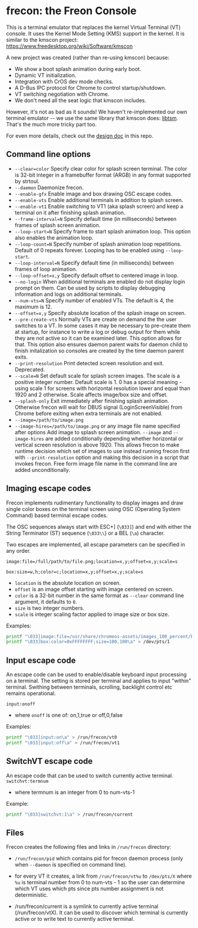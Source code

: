 # frecon: the Freon Console

This is a terminal emulator that replaces the kernel Virtual Terminal (VT)
console.  It uses the Kernel Mode Setting (KMS) support in the kernel.  It
is similar to the kmscon project:
	https://www.freedesktop.org/wiki/Software/kmscon

A new project was created (rather than re-using kmscon) because:
* We show a boot splash animation during early boot.
* Dynamic VT initialization.
* Integration with CrOS dev mode checks.
* A D-Bus IPC protocol for Chrome to control startup/shutdown.
* VT switching negotiation with Chrome.
* We don't need all the seat logic that kmscon includes.

However, it's not as bad as it sounds!  We haven't re-implemented our own
terminal emulator -- we use the same library that kmscon does:
[libtsm](https://www.freedesktop.org/wiki/Software/libtsm/).  That's the
much more tricky part too.

For even more details, check out the [design doc](./DESIGN-DOC.md) in this
repo.

## Command line options

* `--clear=color`
	Specify clear color for splash screen terminal. The color is 32-bit
integer in a framebuffer format (ARGB) in any format supported by strtoul.
* `--daemon`
	Daemonize frecon.
* `--enable-gfx`
	Enable image and box drawing OSC escape codes.
* `--enable-vts`
	Enable additional terminals in addition to splash screen.
* `--enable-vt1`
	Enable switching to VT1 (aka splash screen) and keep a terminal on it
after finishing splash animation.
* `--frame-interval=N`
	Specify default time (in milliseconds) between frames of splash screen
animation.
* `--loop-start=N`
	Specify frame to start splash animation loop. This option also enables
the animation loop.
* `--loop-count=N`
	Specify number of splash animation loop repetitions.  Default of 0
repeats forever.  Looping has to be enabled using `--loop-start`.
* `--loop-interval=N`
	Specify default time (in milliseconds) between frames of loop animation.
* `--loop-offset=x,y`
	Specify default offset to centered image in loop.
* `--no-login`
	When additional terminals are enabled do not display login prompt on
them. Can be used by scripts to display debugging information and logs on
additional terminals.
* `--num-vts=N`
	Specify number of enabled VTs. The default is 4, the maximum is 12.
* `--offset=x,y`
	Specify absolute location of the splash image on screen.
* `--pre-create-vts`
	Normally VTs are create on demand the the user switches to a VT.
In some cases it may be necessary to pre-create them at startup, for instance
to write a log or debug output for them while they are not active so it can be
examined later. This option allows for that. This option also ensures daemon
parent waits for daemon child to finish initalization so consoles are created
by the time daemon parent exits.
* `--print-resolution`
	Print detected screen resolution and exit. Deprecated.
* `--scale=N`
	Set default scale for splash screen images. The scale is a positive
integer number. Default scale is 1. 0 has a special meaning - using scale 1
for screens with horizontal resolution lower and equal than 1920 and 2
otherwise.  Scale affects image/box size and offset.
* `--splash-only`
	Exit immediately after finishing splash animation. Otherwise frecon
will wait for DBUS signal (LoginScreenVisible) from Chrome before exiting
when extra terminals are not enabled.
* `--image=/path/to/image.png`
* `--image-hires=/path/to/image.png`
or any image file name specified after options
	Add image to splash screen animation. `--image` and `--image-hires` are
added conditionally depending whether horizontal or vertical screen resolution
is above 1920. This allows frecon to make runtime decision which set of images
to use instead running frecon first with `--print-resolution` option and making
this decision in a script that invokes frecon.
Free form image file name in the command line are added unconditionally.

## Imaging escape codes

Frecon implements rudimentary functionality to display images and draw
single color boxes on the terminal screen using OSC (Operating System Command)
based terminal escape codes.

The OSC sequences always start with ESC+] (`\033]`) and end with either the
String Terminator (ST) sequence (`\033\\`) or a BEL (`\a`) character.

Two escapes are implemented, all escape parameters can be specified in any
order.

`image:file=/full/path/to/file.png;location=x,y;offset=x,y;scale=s`

`box:size=w,h;color=c;location=x,y;offset=x,y;scale=s`

* `location` is the absolute location on screen.
* `offset` is an image offset starting with image centered on screen.
* `color` is a 32-bit number in the same format as `--clear` command line
  argument, it defaults to `0`.
* `size` is two integer numbers.
* `scale` is integer scaling factor applied to image size or box size.

Examples:
```sh
printf "\033]image:file=/usr/share/chromeos-assets/images_100_percent/boot_splash_frame18.png\a" > /dev/pts/1
printf "\033]box:color=0xFFFFFFFF;size=100,100\a" > /dev/pts/1
```

## Input escape code

An escape code can be used to enable/disable keyboard input processing on
a terminal. The setting is stored per terminal and applies to input "within"
terminal. Swithing between terminals, scrolling, backlight control etc remains
operational.

`input:onoff`

* where `onoff` is one of: on,1,true or off,0,false

Examples:
```sh
printf "\033]input:on\a" > /run/frecon/vt0
printf "\033]input:off\a" > /run/frecon/vt1
```

## SwitchVT escape code

An escape code that can be used to switch currently active terminal.
`switchvt:termnum`

* where termnum is an integer from 0 to num-vts-1

Example:
```sh
printf "\033]switchvt:1\a" > /run/frecon/current
```

## Files

Frecon creates the following files and links in `/run/frecon` directory:

- `/run/frecon/pid` which contains pid for frecon daemon process (only when
  `--daemon` is specified on command line).

- for every VT it creates, a link from `/run/frecon/vt%u` to `/dev/pts/X`
  where `%u` is terminal number from 0 to num-vts - 1 so the user can determine
  which VT uses which pts since pts number assignment is not deterministic.

- /run/frecon/current is a symlink to currently active terminal
  (/run/frecon/vtX). It can be used to discover which terminal is currently
  active or to write text to currently active terminal.
